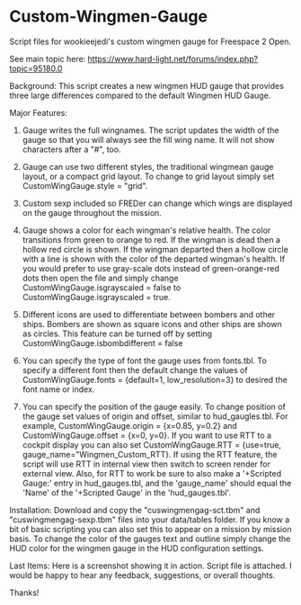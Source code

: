 # Custom-Wingmen-Gauge
Script files for wookieejedi's custom wingmen gauge for Freespace 2 Open. 

See main topic here:
https://www.hard-light.net/forums/index.php?topic=95180.0

Background: 
This script creates a new wingmen HUD gauge that provides three large differences compared to the default Wingmen HUD Gauge.


Major Features:

1) Gauge writes the full wingnames. The script updates the width of the gauge so that you will always see the fill wing name. It will not show characters after a "#", too.

2) Gauge can use two different styles, the traditional wingmean gauge layout, or a compact grid layout. To change to grid layout simply set CustomWingGauge.style = "grid".

3) Custom sexp included so FREDer can change which wings are displayed on the gauge throughout the mission.

4) Gauge shows a color for each wingman's relative health. The color transitions from green to orange to red. If the wingman is dead then a hollow red circle is shown. If the wingman departed then a hollow circle with a line is shown with the color of the departed wingman's health. If you would prefer to use gray-scale dots instead of green-orange-red dots then open the file and simply change CustomWingGauge.isgrayscaled = false to CustomWingGauge.isgrayscaled = true.

5) Different icons are used to differentiate between bombers and other ships. Bombers are shown as square icons and other ships are shown as circles. This feature can be turned off by setting CustomWingGauge.isbombdifferent = false

6) You can specify the type of font the gauge uses from fonts.tbl. To specify a different font then the default change the values of CustomWingGauge.fonts = {default=1, low_resolution=3} to desired the font name or index.

7) You can specify the position of the gauge easily. To change position of the gauge set values of origin and offset, similar to hud_gaugles.tbl. For example, CustomWingGauge.origin = {x=0.85, y=0.2} and CustomWingGauge.offset = {x=0, y=0}. If you want to use RTT to a cockpit display you can also set CustomWingGauge.RTT = {use=true, gauge_name="Wingmen_Custom_RTT}. If using the RTT feature, the script will use RTT in internal view then switch to screen render for external view. Also, for RTT to work be sure to also make a '+Scripted Gauge:' entry in hud_gauges.tbl, and the 'gauge_name' should equal the 'Name' of the '+Scripted Gauge' in the 'hud_gauges.tbl'.

Installation:
Download and copy the "cuswingmengag-sct.tbm" and "cuswingmengag-sexp.tbm" files into your data/tables folder. If you know a bit of basic scripting you can also set this to appear on a mission by mission basis.
To change the color of the gauges text and outline simply change the HUD color for the wingmen gauge in the HUD configuration settings.

Last Items:
Here is a screenshot showing it in action.
Script file is attached. I would be happy to hear any feedback, suggestions, or overall thoughts.

Thanks!
